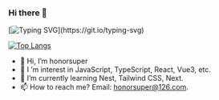 ### Hi there 👋

[![Typing SVG](https://readme-typing-svg.demolab.com?font=Fira+Code&pause=1000&color=6965DB&random=false&width=435&separator=%3C&lines=console.log(%22hello+world!%22);%3CI'm+honorsuper!)](https://git.io/typing-svg)

[![Top Langs](https://github-readme-stats.vercel.app/api/top-langs/?username=honorsuper&layout=compact)](https://github.com/anuraghazra/github-readme-stats)

- 👋 Hi, I’m honorsuper
- 👀 I ’m interest in JavaScript, TypeScript, React, Vue3, etc.
- 🌱 I’m currently learning Nest, Tailwind CSS, Next.
-  📫 How to reach me? Email: honorsuper@126.com.

<!--
**honorsuper/honorsuper** is a ✨ _special_ ✨ repository because its `README.md` (this file) appears on your GitHub profile.

Here are some ideas to get you started:

- 🔭 I’m currently working on ...
- 🌱 I’m currently learning ...
- 👯 I’m looking to collaborate on ...
- 🤔 I’m looking for help with ...
- 💬 Ask me about ...
- 📫 How to reach me: ...
- 😄 Pronouns: ...
- ⚡ Fun fact: ...
-->

